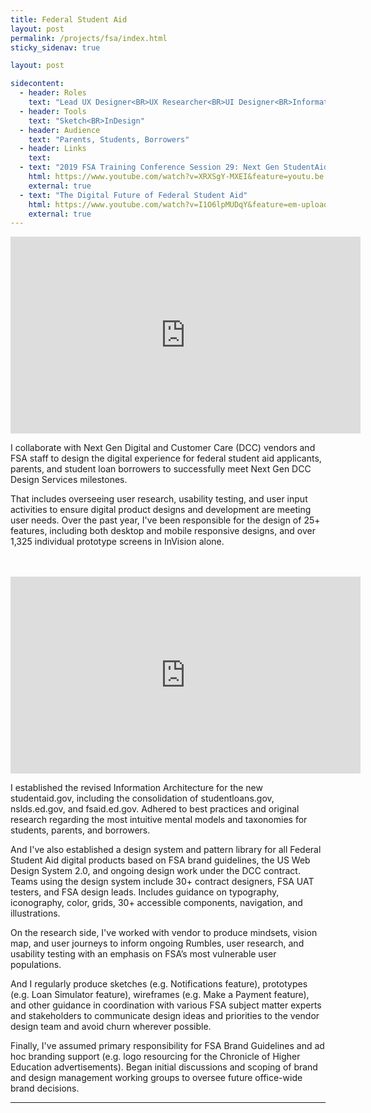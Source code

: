 ```yaml
---
title: Federal Student Aid
layout: post
permalink: /projects/fsa/index.html
sticky_sidenav: true

layout: post

sidecontent:
  - header: Roles
    text: "Lead UX Designer<BR>UX Researcher<BR>UI Designer<BR>Information Architect"
  - header: Tools
    text: "Sketch<BR>InDesign"   
  - header: Audience
    text: "Parents, Students, Borrowers"
  - header: Links
    text: 
  - text: "2019 FSA Training Conference Session 29: Next Gen StudentAid gov Walkthrough and Coming Attractions!"
    html: https://www.youtube.com/watch?v=XRXSgY-MXEI&feature=youtu.be
    external: true
  - text: "The Digital Future of Federal Student Aid"
    html: https://www.youtube.com/watch?v=I1O6lpMUDqY&feature=em-uploademail
    external: true
---
```


<iframe width="560" height="315" src="https://www.youtube.com/embed/I1O6lpMUDqY" frameborder="0" allow="accelerometer; autoplay; encrypted-media; gyroscope; picture-in-picture" allowfullscreen></iframe>

I collaborate with Next Gen Digital and Customer Care (DCC) vendors and FSA staff to design the digital experience for federal student aid applicants, parents, and student loan borrowers to successfully meet Next Gen DCC Design Services milestones.

That includes overseeing user research, usability testing, and user input activities to ensure digital product designs and development are meeting user needs. Over the past year, I've been responsible for the design of 25+ features, including both desktop and mobile responsive designs, and over 1,325 individual prototype screens in InVision alone.

<BR>
<BR>

<iframe width="560" height="315" src="https://www.youtube.com/embed/XRXSgY-MXEI?start=2120" frameborder="0" allow="accelerometer; autoplay; encrypted-media; gyroscope; picture-in-picture" allowfullscreen></iframe>

I established the revised Information Architecture for the new studentaid.gov, including the consolidation of studentloans.gov, nslds.ed.gov, and fsaid.ed.gov. Adhered to best practices and original research regarding the most intuitive mental models and taxonomies for students, parents, and borrowers.

And I've also established a design system and pattern library for all Federal Student Aid digital products based on FSA brand guidelines, the US Web Design System 2.0, and ongoing design work under the DCC contract. Teams using the design system include 30+ contract designers, FSA UAT testers, and FSA design leads. Includes guidance on typography, iconography, color, grids, 30+ accessible components, navigation, and illustrations.

On the research side, I've worked with vendor to produce mindsets, vision map, and user journeys to inform ongoing Rumbles, user research, and usability testing with an emphasis on FSA’s most vulnerable user populations.

And I regularly produce sketches (e.g. Notifications feature), prototypes (e.g. Loan Simulator feature), wireframes (e.g. Make a Payment feature), and other guidance in coordination with various FSA subject matter experts and stakeholders to communicate design ideas and priorities to the vendor design team and avoid churn wherever possible.

Finally, I've assumed primary responsibility for FSA Brand Guidelines and ad hoc branding support (e.g. logo resourcing for the Chronicle of Higher Education advertisements). Began initial discussions and scoping of brand and design management working groups to oversee future office-wide brand decisions.

<hr>